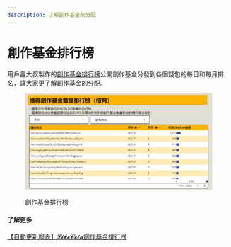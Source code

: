 ```yaml
---
description: 了解創作基金的分配
---
```


# 創作基金排行榜

用戶鑫大叔製作的[創作基金排行榜](https://datastudio.google.com/u/0/reporting/46dfd4ba-e742-4d0a-8b50-d56036e32cf5/page/p\_b5fksgpftc?s=mn4s-X-VN4w)公開創作基金分發到各個錢包的每日和每月排名，讓大家更了解創作基金的分配。

<figure><img src="../../.gitbook/assets/Creators Fund Reports.png" alt=""><figcaption><p>創作基金排行榜</p></figcaption></figure>

#### 了解更多

[【自動更新報表】𝓛𝓲𝓴𝓮𝓒𝓸𝓲𝓷創作基金排行榜](https://matters.news/@baoshin/261595)
